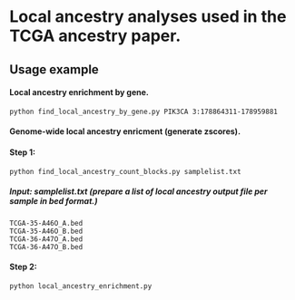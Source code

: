# Local ancestry analyses used in the TCGA ancestry paper. 

## Usage example

#### Local ancestry enrichment by gene. 

```
python find_local_ancestry_by_gene.py PIK3CA 3:178864311-178959881
```

#### Genome-wide local ancestry enricment (generate zscores). 

#### Step 1:
```
python find_local_ancestry_count_blocks.py samplelist.txt
```
#####    Input: samplelist.txt   (prepare a list of local ancestry output file per sample in bed format.)
```
TCGA-35-A46O_A.bed
TCGA-35-A46O_B.bed
TCGA-36-A47O_A.bed
TCGA-36-A47O_B.bed
```
#### Step 2:
```
python local_ancestry_enrichment.py
```


